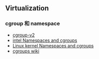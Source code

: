 ## Virtualization

### cgroup 和 namespace
- [cgroup-v2](https://www.kernel.org/doc/Documentation/cgroup-v2.txt)
- [intel Namespaces and cgroups](https://netdevconf.info/1.1/proceedings/slides/rosen-namespaces-cgroups-lxc.pdf)
- [Linux kernel Namespaces and cgroups](http://www.haifux.org/lectures/299/netLec7.pdf)
- [cgroups wiki](https://en.wikipedia.org/wiki/Cgroups)